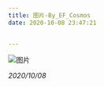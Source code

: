 ```yaml
---
title: 图片-By_EF_Cosmos
date: 2020-10-08 23:47:21


---
```


![图片](https://pic.downk.cc/item/5f7f345d1cd1bbb86bd52df9.png)

*2020/10/08*
